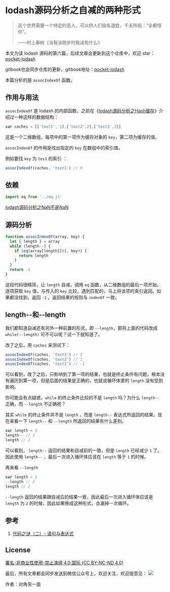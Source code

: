 # lodash源码分析之自减的两种形式

> 这个世界需要一个特定的恶人，可以供人们指名道姓，千夫所指：“全都怪你”。
>
> ——村上春树《当我谈跑步时我谈些什么》

本文为读 lodash 源码的第六篇，后续文章会更新到这个仓库中，欢迎 star：[pocket-lodash](https://github.com/yeyuqiudeng/pocket-lodash)

gitbook也会同步仓库的更新，gitbook地址：[pocket-lodash](https://www.gitbook.com/book/yeyuqiudeng/pocket-lodash/details)

本篇分析的是 `assocIndexOf` 函数。

## 作用与用法

`assocIndexOf` 是 lodash 的内部函数，之前在《[lodash源码分析之Hash缓存](hash.md)》介绍过一种这样的数据结构：

```javascript
var caches = [['test1', 1],['test2',2],['test3',3]]
```

这是一个二维数组，每项中的第一项作为缓存对象的 `key`，第二项为缓存的值。

`assocIndexOf` 的作用是找出指定的 `key` 在数组中的索引值。

例如要找 `key` 为 `tes1` 的索引 ：

```javascript
assocIndexOf(caches, 'test1') // 0
```

## 依赖

```javascript
import eq from '../eq.js'
```

[lodash源码分析之NaN不是NaN](../eq.md)

## 源码分析

```javascript
function assocIndexOf(array, key) {
  let { length } = array
  while (length--) {
    if (eq(array[length][0], key)) {
      return length
    }
  }
  return -1
}
```

这段代码很精简，让 `length` 自减，调用 `eq` 函数，从二维数组的最后一项开始，逐项获取 `key` 值，与传入的 `key` 比较，遇到匹配的，马上将该项的索引返回。如果都没找到，返回 `-1` 。返回结果的规则与 `indexOf` 一致。

## length--和--length

我们都知道自减还有另外一种前置的形式，即 `--length`，那将上面的代码改成 `while(--length)` 可不可以呢？试一下就知道了。

改了之后，用 `caches` 来测试下：

```javascript
assocIndexOf(caches, 'test3') // 2
assocIndexOf(caches, 'test2') // 1
assocIndexOf(caches, 'test1') // -1
```

可以看到，改了之后，只影响到了第一项的结果，也就是终止条件有问题，根本没有遍历到第一项，但是后面的结果是正确的，也就说循环体里的 `length` 没有受到影响。

你可能会有点疑惑，`while` 的终止条件比较的不是 `length` 吗？为什么 `length--` 正确，而 `--length` 不正确呢？

其实 `while` 的终止条件并不是 `length` ，而是 `length--` 表达式所返回的结果。现在来看一下 `length--` 和 `--length` 所返回的结果有什么差别。

```javascript
var length = 3
length-- // 3
length // 2
```

可以看到， `length--` 返回的结果和自减前的一致，但是 `length` 已经减少 `1` 了。因此使用 `length--` ，最后一次进入循环体应该在 `length` 等于 `1` 的时候。

再来看 `--length`

```javascript
var length = 3
--length // 2
length // 2
```

`--length` 返回的结果跟自减后的结果一致，因此最后一次进入循环体应该是 `length` 为 `2` 的时候，因此如果换成这种形式，会漏掉一次循环。

##  参考

1. [代码之谜（二）- 语句与表达式](http://justjavac.com/codepuzzle/2012/10/28/codepuzzle-expression-and-statement.html)

## License

[署名-非商业性使用-禁止演绎 4.0 国际 (CC BY-NC-ND 4.0)](http://creativecommons.org/licenses/by-nc-nd/4.0/)

最后，所有文章都会同步发送到微信公众号上，欢迎关注，欢迎提意见：  ![](https://raw.githubusercontent.com/yeyuqiudeng/resource/master/images/qrcode_front-end-article.jpg) 

作者：对角另一面